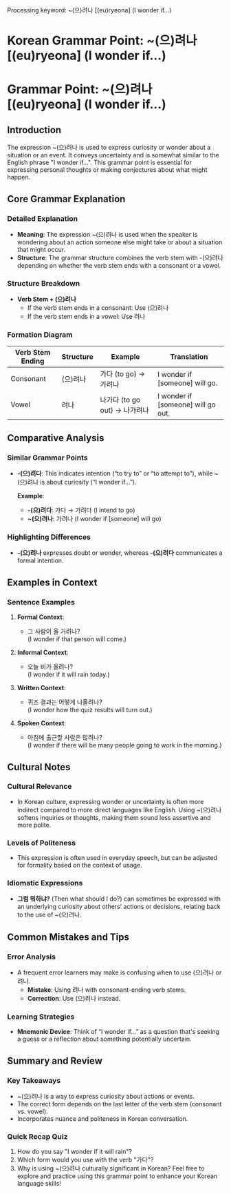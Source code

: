 Processing keyword: ~(으)려나 [(eu)ryeona] (I wonder if...)
# Korean Grammar Point: ~(으)려나 [(eu)ryeona] (I wonder if...)
# Grammar Point: ~(으)려나 [(eu)ryeona] (I wonder if...)
## Introduction
The expression ~(으)려나 is used to express curiosity or wonder about a situation or an event. It conveys uncertainty and is somewhat similar to the English phrase "I wonder if…". This grammar point is essential for expressing personal thoughts or making conjectures about what might happen.
## Core Grammar Explanation
### Detailed Explanation
- **Meaning**: The expression ~(으)려나 is used when the speaker is wondering about an action someone else might take or about a situation that might occur.
- **Structure**: The grammar structure combines the verb stem with -(으)려나 depending on whether the verb stem ends with a consonant or a vowel. 
### Structure Breakdown
- **Verb Stem + (으)려나**
  - If the verb stem ends in a consonant: Use (으)려나
  - If the verb stem ends in a vowel: Use 려나
### Formation Diagram
| Verb Stem Ending | Structure   | Example               | Translation               |
|------------------|-------------|-----------------------|---------------------------|
| Consonant        | (으)려나   | 가다 (to go) → 가려나 | I wonder if [someone] will go. |
| Vowel            | 려나       | 나가다 (to go out) → 나가려나 | I wonder if [someone] will go out. |
## Comparative Analysis
### Similar Grammar Points
- **-(으)려다**: This indicates intention (“to try to” or “to attempt to”), while ~(으)려나 is about curiosity (“I wonder if…”).
  
  **Example**:  
  - **-(으)려다**: 가다 → 가려다 (I intend to go)
  - **~(으)려나**: 가려나 (I wonder if [someone] will go)
### Highlighting Differences
- **-(으)려나** expresses doubt or wonder, whereas **-(으)려다** communicates a formal intention. 
## Examples in Context
### Sentence Examples
1. **Formal Context**: 
   - 그 사람이 올 거려나?  
     (I wonder if that person will come.)
  
2. **Informal Context**: 
   - 오늘 비가 올려나?  
     (I wonder if it will rain today.)
  
3. **Written Context**: 
   - 퀴즈 결과는 어떻게 나올려나?  
     (I wonder how the quiz results will turn out.)
   
4. **Spoken Context**: 
   - 아침에 출근할 사람은 많려나?  
     (I wonder if there will be many people going to work in the morning.)
## Cultural Notes
### Cultural Relevance
- In Korean culture, expressing wonder or uncertainty is often more indirect compared to more direct languages like English. Using ~(으)려나 softens inquiries or thoughts, making them sound less assertive and more polite.
### Levels of Politeness
- This expression is often used in everyday speech, but can be adjusted for formality based on the context of usage.
### Idiomatic Expressions
- **그럼 뭐하냐?** (Then what should I do?) can sometimes be expressed with an underlying curiosity about others’ actions or decisions, relating back to the use of ~(으)려나.
## Common Mistakes and Tips
### Error Analysis
- A frequent error learners may make is confusing when to use (으)려나 or 려나.
  - **Mistake**: Using 려나 with consonant-ending verb stems.
  - **Correction**: Use (으)려나 instead.
### Learning Strategies
- **Mnemonic Device**: Think of “I wonder if…” as a question that's seeking a guess or a reflection about something potentially uncertain.
## Summary and Review
### Key Takeaways
- ~(으)려나 is a way to express curiosity about actions or events.
- The correct form depends on the last letter of the verb stem (consonant vs. vowel).
- Incorporates nuance and politeness in Korean conversation.
### Quick Recap Quiz
1. How do you say "I wonder if it will rain"? 
2. Which form would you use with the verb "가다"?
3. Why is using ~(으)려나 culturally significant in Korean?
Feel free to explore and practice using this grammar point to enhance your Korean language skills!
